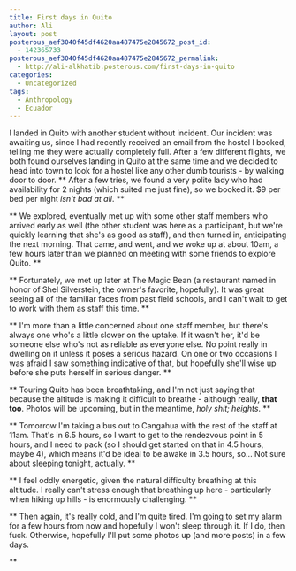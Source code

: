 ```yaml
---
title: First days in Quito
author: Ali
layout: post
posterous_aef3040f45df4620aa487475e2845672_post_id:
  - 142365733
posterous_aef3040f45df4620aa487475e2845672_permalink:
  - http://ali-alkhatib.posterous.com/first-days-in-quito
categories:
  - Uncategorized
tags:
  - Anthropology
  - Ecuador
---
```

I landed in Quito with another student without incident. Our incident was awaiting us, since I had recently received an email from the hostel I booked, telling me they were actually completely full. After a few different flights, we both found ourselves landing in Quito at the same time and we decided to head into town to look for a hostel like any other dumb tourists - by walking door to door. 
**
  After a few tries, we found a very polite lady who had availability for 2 nights (which suited me just fine), so we booked it. $9 per bed per night <i>isn't bad at all</i>.
**

**
  We explored, eventually met up with some other staff members who arrived early as well (the other student was here as a participant, but we're quickly learning that she's as good as staff), and then turned in, anticipating the next morning. That came, and went, and we woke up at about 10am, a few hours later than we planned on meeting with some friends to explore Quito.
**

**
  Fortunately, we met up later at The Magic Bean (a restaurant named in honor of Shel Silverstein, the owner's favorite, hopefully). It was great seeing all of the familiar faces from past field schools, and I can't wait to get to work with them as staff this time.
**

**
  I'm more than a little concerned about one staff member, but there's always one who's a little slower on the uptake. If it wasn't her, it'd be someone else who's not as reliable as everyone else. No point really in dwelling on it unless it poses a serious hazard. On one or two occasions I was afraid I saw something indicative of that, but hopefully she'll wise up before she puts herself in serious danger.
**

**
  Touring Quito has been breathtaking, and I'm not just saying that because the altitude is making it difficult to breathe - although really, <b>that too</b>. Photos will be upcoming, but in the meantime, <i>holy shit; heights</i>.
**

**
  Tomorrow I'm taking a bus out to Cangahua with the rest of the staff at 11am. That's in 6.5 hours, so I want to get to the rendezvous point in 5 hours, and I need to pack (so I should get started on that in 4.5 hours, maybe 4), which means it'd be ideal to be awake in 3.5 hours, so... Not sure about sleeping tonight, actually.
**

**
  I feel oddly energetic, given the natural difficulty breathing at this altitude. I really can't stress enough that breathing up here - particularly when hiking up hills - is enormously challenging.
**

**
  Then again, it's really cold, and I'm quite tired. I'm going to set my alarm for a few hours from now and hopefully I won't sleep through it. If I do, then fuck. Otherwise, hopefully I'll put some photos up (and more posts) in a few days.<br /> <p />
**

